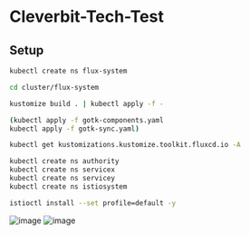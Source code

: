 # Cleverbit-Tech-Test

## Setup

```bash
kubectl create ns flux-system

cd cluster/flux-system

kustomize build . | kubectl apply -f -

(kubectl apply -f gotk-components.yaml
kubectl apply -f gotk-sync.yaml)

kubectl get kustomizations.kustomize.toolkit.fluxcd.io -A

kubectl create ns authority
kubectl create ns servicex
kubectl create ns servicey
kubectl create ns istiosystem

istioctl install --set profile=default -y
```
![image](https://github.com/user-attachments/assets/c84ddb39-5d58-4235-a112-bfd2f84217a5)
![image](https://github.com/user-attachments/assets/fa60ab23-0399-45be-9d3b-7884db2e13a2)
